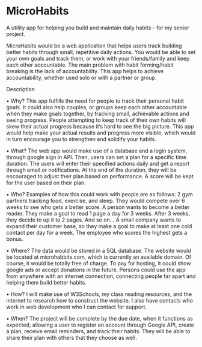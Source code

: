 # MicroHabits
A utility app for helping you build and maintain daily habits - for my senior project.

MicroHabits would be a web application that helps users track building better habits through small, repetitive daily actions. You would be able to set your own goals and track them, or work with your friends/family and keep each other accountable. The main problem with habit forming/habit breaking is the lack of accountability. This app helps to achieve accountability, whether used solo or with a partner or group.

Description

•	Why?
This app fulfills the need for people to track their personal habit goals. It could also help couples, or groups keep each other accountable when they make goals together, by tracking small, achievable actions and seeing progress. People attempting to keep track of their own habits will skew their actual progress because it’s hard to see the big picture. This app would help make your actual results and progress more visible, which would in turn encourage you to strengthen and solidify your habits.

•	What?
The web app would make use of a database and a login system, through google sign in API. Then, users can set a plan for a specific time duration. The users will enter their specified actions daily and get a report through email or notifications. At the end of the duration, they will be encouraged to adjust their plan based on performance. A score will be kept for the user based on their plan.

•	Who?
Examples of how this could work with people are as follows:
2 gym partners tracking food, exercise, and sleep. They would compete over 6 weeks to see who gets a better score.
A person wants to become a better reader. They make a goal to read 1 page a day for 3 weeks. After 3 weeks, they decide to up it to 2 pages. And so on…
A small company wants to expand their customer base, so they make a goal to make at least one cold contact per day for a week. The employee who scores the highest gets a bonus.

•	Where?
The data would be stored in a SQL database. The website would be located at microhabbits.com, which is currently an available domain. Of course, it would be totally free of charge. To pay for hosting, it could show google ads or accept donations in the future. Persons could use the app from anywhere with an internet connection, connecting people far apart and helping them build better habits.

•	How?
I will make use of W3Schools, my class reading resources, and the internet to research how to construct the website. I also have contacts who work in web development who I can contact for support.

•	When?
The project will be complete by the due date, when it functions as expected, allowing a user to register an account through Google API, create a plan, receive email reminders, and track their habits. They will be able to share their plan with others that they choose as well.
